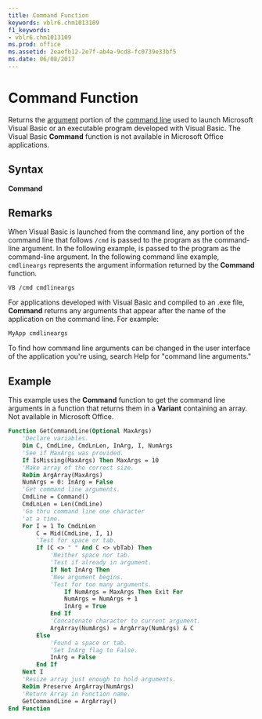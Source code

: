 ```yaml
---
title: Command Function
keywords: vblr6.chm1013109
f1_keywords:
- vblr6.chm1013109
ms.prod: office
ms.assetid: 2eaefb12-2e7f-ab4a-9cd8-fc0739e33bf5
ms.date: 06/08/2017
---
```



# Command Function



Returns the [argument](../../Glossary/vbe-glossary.md#argument) portion of the [command line](../../Glossary/vbe-glossary.md#command-line) used to launch Microsoft Visual Basic or an executable program developed with Visual Basic. The Visual Basic **Command** function is not available in Microsoft Office applications.

## Syntax

**Command**

## Remarks

When Visual Basic is launched from the command line, any portion of the command line that follows  `/cmd` is passed to the program as the command-line argument. In the following example, is passed to the program as the command-line argument. In the following command line example, `cmdlineargs` represents the argument information returned by the **Command** function.



```text
VB /cmd cmdlineargs
```

For applications developed with Visual Basic and compiled to an .exe file,  **Command** returns any arguments that appear after the name of the application on the command line. For example:



```text
MyApp cmdlineargs
```

To find how command line arguments can be changed in the user interface of the application you're using, search Help for "command line arguments."

## Example

This example uses the  **Command** function to get the command line arguments in a function that returns them in a **Variant** containing an array. Not available in Microsoft Office.


```vb
Function GetCommandLine(Optional MaxArgs)
    'Declare variables.
    Dim C, CmdLine, CmdLnLen, InArg, I, NumArgs
    'See if MaxArgs was provided.
    If IsMissing(MaxArgs) Then MaxArgs = 10
    'Make array of the correct size.
    ReDim ArgArray(MaxArgs)
    NumArgs = 0: InArg = False
    'Get command line arguments.
    CmdLine = Command()
    CmdLnLen = Len(CmdLine)
    'Go thru command line one character
    'at a time.
    For I = 1 To CmdLnLen
        C = Mid(CmdLine, I, 1)
        'Test for space or tab.
        If (C <> " " And C <> vbTab) Then
            'Neither space nor tab.
            'Test if already in argument.
            If Not InArg Then
            'New argument begins.
            'Test for too many arguments.
                If NumArgs = MaxArgs Then Exit For
                NumArgs = NumArgs + 1
                InArg = True
            End If
            'Concatenate character to current argument.
            ArgArray(NumArgs) = ArgArray(NumArgs) & C
        Else
            'Found a space or tab.
            'Set InArg flag to False.
            InArg = False
        End If
    Next I
    'Resize array just enough to hold arguments.
    ReDim Preserve ArgArray(NumArgs)
    'Return Array in Function name.
    GetCommandLine = ArgArray()
End Function
```


